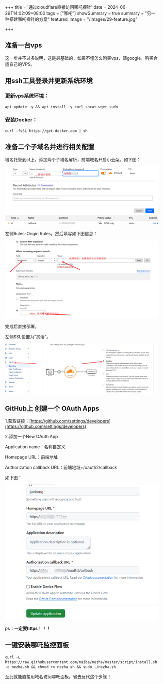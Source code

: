 +++
title = '通过cloudflare直接访问哪吒探针'
date = 2024-06-29T14:02:09+08:00
tags = ["哪吒"]
showSummary = true
summary = "另一种搭建哪吒探针的方案"
featured_image = "/images/29-feature.jpg"

+++

## 准备一台vps

这一步并不过多说明，这是最基础的，如果不懂怎么购买vps，请google，购买合适自己的VPS。

## 用ssh工具登录并更新系统环境

### 更新vps系统环境：

```
apt update -y && apt install -y curl socat wget sudo
```

### 安装Docker：

```
curl -fsSL https://get.docker.com | sh
```

## 准备二个子域名并进行相关配置

域名托管到cf上，添加两个子域名解析，前端域名开启小云朵。如下图：

<img src="img/cf1.png" alt="自定义"  />

左侧Rules-Origin Rules，然后填写如下图信息：

![自定义](img/cf3.png)

完成后直接部署。

左侧SSL设置为“灵活”。

![自定义](img/cf2.png)

## GitHub上 创建一个 OAuth Apps

1.获取链接：[https://github.com/settings/developers](https://github.com/settings/developers)

2.添加一个New OAuth App

Application name：名称自定义

Homepage URL：前端地址

Authorization callback URL：前端地址+/oauth2/callback

如下图：

![自定义](img/cf.png)

ps：**一定要https！！！**

## 一键安装哪吒监控面板

```
curl -L https://raw.githubusercontent.com/naiba/nezha/master/script/install.sh -o nezha.sh && chmod +x nezha.sh && sudo ./nezha.sh
```

至此就能直接用域名访问哪吒面板，省去反代这个步骤！





